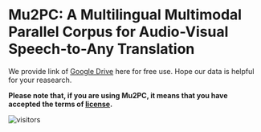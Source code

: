 # Mu2PC: A Multilingual Multimodal Parallel Corpus for Audio-Visual Speech-to-Any Translation

We provide link of [Google Drive](https://drive.google.com/file/d/1wzyzwXdaKmJUauMLwaGw82XtwX6Fo6HJ/view?usp=sharing) here for free use. Hope our data is helpful for your reasearch.

**Please note that, if you are using Mu2PC, it means that you have accepted the terms of [license](https://github.com/Mu2PC/Mu2PC/dataset_license.md).**

![visitors](https://visitor-badge.laobi.icu/badge?page_id=Mu2PC/Mu2PC)
